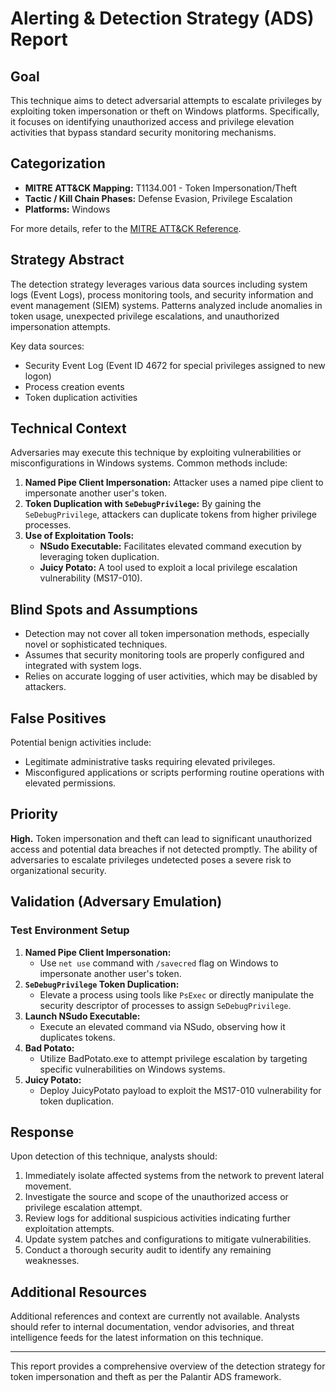 # Alerting & Detection Strategy (ADS) Report

## Goal
This technique aims to detect adversarial attempts to escalate privileges by exploiting token impersonation or theft on Windows platforms. Specifically, it focuses on identifying unauthorized access and privilege elevation activities that bypass standard security monitoring mechanisms.

## Categorization
- **MITRE ATT&CK Mapping:** T1134.001 - Token Impersonation/Theft
- **Tactic / Kill Chain Phases:** Defense Evasion, Privilege Escalation
- **Platforms:** Windows

For more details, refer to the [MITRE ATT&CK Reference](https://attack.mitre.org/techniques/T1134/001).

## Strategy Abstract
The detection strategy leverages various data sources including system logs (Event Logs), process monitoring tools, and security information and event management (SIEM) systems. Patterns analyzed include anomalies in token usage, unexpected privilege escalations, and unauthorized impersonation attempts.

Key data sources:
- Security Event Log (Event ID 4672 for special privileges assigned to new logon)
- Process creation events
- Token duplication activities

## Technical Context
Adversaries may execute this technique by exploiting vulnerabilities or misconfigurations in Windows systems. Common methods include:

1. **Named Pipe Client Impersonation:** Attacker uses a named pipe client to impersonate another user's token.
2. **Token Duplication with `SeDebugPrivilege`:** By gaining the `SeDebugPrivilege`, attackers can duplicate tokens from higher privilege processes.
3. **Use of Exploitation Tools:**
   - **NSudo Executable:** Facilitates elevated command execution by leveraging token duplication.
   - **Juicy Potato:** A tool used to exploit a local privilege escalation vulnerability (MS17-010).

## Blind Spots and Assumptions
- Detection may not cover all token impersonation methods, especially novel or sophisticated techniques.
- Assumes that security monitoring tools are properly configured and integrated with system logs.
- Relies on accurate logging of user activities, which may be disabled by attackers.

## False Positives
Potential benign activities include:
- Legitimate administrative tasks requiring elevated privileges.
- Misconfigured applications or scripts performing routine operations with elevated permissions.

## Priority
**High.** Token impersonation and theft can lead to significant unauthorized access and potential data breaches if not detected promptly. The ability of adversaries to escalate privileges undetected poses a severe risk to organizational security.

## Validation (Adversary Emulation)
### Test Environment Setup
1. **Named Pipe Client Impersonation:**
   - Use `net use` command with `/savecred` flag on Windows to impersonate another user's token.
2. **`SeDebugPrivilege` Token Duplication:**
   - Elevate a process using tools like `PsExec` or directly manipulate the security descriptor of processes to assign `SeDebugPrivilege`.
3. **Launch NSudo Executable:**
   - Execute an elevated command via NSudo, observing how it duplicates tokens.
4. **Bad Potato:**
   - Utilize BadPotato.exe to attempt privilege escalation by targeting specific vulnerabilities on Windows systems.
5. **Juicy Potato:**
   - Deploy JuicyPotato payload to exploit the MS17-010 vulnerability for token duplication.

## Response
Upon detection of this technique, analysts should:
1. Immediately isolate affected systems from the network to prevent lateral movement.
2. Investigate the source and scope of the unauthorized access or privilege escalation attempt.
3. Review logs for additional suspicious activities indicating further exploitation attempts.
4. Update system patches and configurations to mitigate vulnerabilities.
5. Conduct a thorough security audit to identify any remaining weaknesses.

## Additional Resources
Additional references and context are currently not available. Analysts should refer to internal documentation, vendor advisories, and threat intelligence feeds for the latest information on this technique.

---

This report provides a comprehensive overview of the detection strategy for token impersonation and theft as per the Palantir ADS framework.
